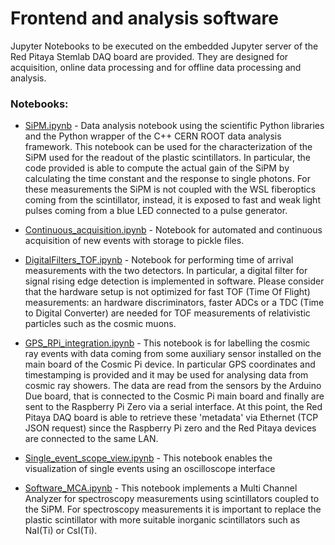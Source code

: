 # Frontend and analysis software

Jupyter Notebooks to be executed on the embedded Jupyter server of the Red Pitaya Stemlab DAQ board are provided. They are designed for acquisition, online data processing and for offline data processing and analysis.

### Notebooks:

- [SiPM.ipynb](../frontend/SiPM.ipynb) - Data analysis notebook using the scientific Python libraries and the Python wrapper of the C++ CERN ROOT data analysis framework. This notebook can be used for the characterization of the SiPM used for the readout of the plastic scintillators. In particular, the code provided is able to compute the actual gain of the SiPM by calculating the time constant and the response to single photons. For these measurements the SiPM is not coupled with the WSL fiberoptics coming from the scintillator, instead, it is exposed to fast and weak light pulses coming from a blue LED connected to a pulse generator.

- [Continuous_acquisition.ipynb](../frontend/Continuous_acquisition.ipynb) - Notebook for automated and continuous acquisition of new events with storage to pickle files.

- [DigitalFilters_TOF.ipynb](../frontend/DigitalFilters_TOF.ipynb) - Notebook for performing time of arrival measurements with the two detectors. In particular, a digital filter for signal rising edge detection is implemented in software. Please consider that the hardware setup is not optimized for fast TOF (Time Of Flight) measurements: an hardware discriminators, faster ADCs or a TDC (Time to Digital Converter) are needed for TOF measurements of relativistic particles such as the cosmic muons.

- [GPS_RPi_integration.ipynb](../frontend/GPS_RPi_integration.ipynb) - This notebook is for labelling the cosmic ray events with data coming from some auxiliary sensor installed on the main board of the Cosmic Pi device. In particular GPS coordinates and timestamping is provided and it may be used for analysing data from cosmic ray showers. The data are read from the sensors by the Arduino Due board, that is connected to the Cosmic Pi main board and finally are sent to the Raspberry Pi Zero via a serial interface. At this point, the Red Pitaya DAQ board is able to retrieve these 'metadata' via Ethernet (TCP JSON request) since the Raspberry Pi zero and the Red Pitaya devices are connected to the same LAN.

- [Single_event_scope_view.ipynb](../frontend/Single_event_scope_view.ipynb) - This notebook enables the visualization of single events using an oscilloscope interface

- [Software_MCA.ipynb](../frontend/Software_MCA.ipynb) - This notebook implements a Multi Channel Analyzer for spectroscopy measurements using scintillators coupled to the SiPM. For spectroscopy measurements it is important to replace the plastic scintillator with more suitable inorganic scintillators such as NaI(Ti) or CsI(Ti).


